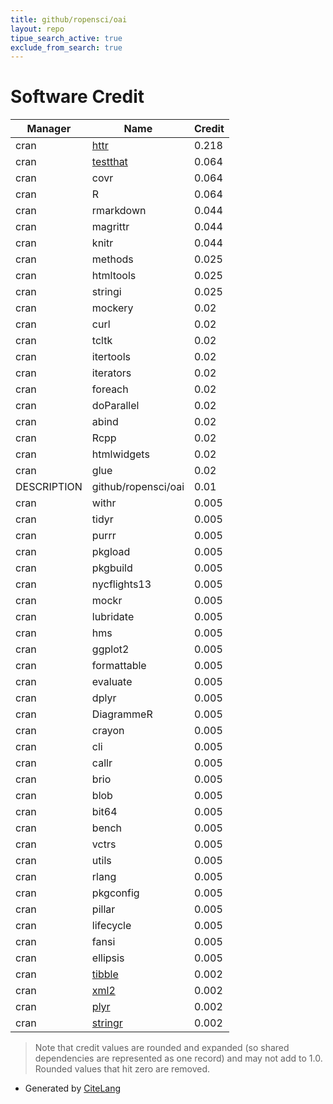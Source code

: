 ```yaml
---
title: github/ropensci/oai
layout: repo
tipue_search_active: true
exclude_from_search: true
---
```

# Software Credit

|Manager|Name|Credit|
|-------|----|------|
|cran|[httr](https://httr.r-lib.org/)|0.218|
|cran|[testthat](https://testthat.r-lib.org)|0.064|
|cran|covr|0.064|
|cran|R|0.064|
|cran|rmarkdown|0.044|
|cran|magrittr|0.044|
|cran|knitr|0.044|
|cran|methods|0.025|
|cran|htmltools|0.025|
|cran|stringi|0.025|
|cran|mockery|0.02|
|cran|curl|0.02|
|cran|tcltk|0.02|
|cran|itertools|0.02|
|cran|iterators|0.02|
|cran|foreach|0.02|
|cran|doParallel|0.02|
|cran|abind|0.02|
|cran|Rcpp|0.02|
|cran|htmlwidgets|0.02|
|cran|glue|0.02|
|DESCRIPTION|github/ropensci/oai|0.01|
|cran|withr|0.005|
|cran|tidyr|0.005|
|cran|purrr|0.005|
|cran|pkgload|0.005|
|cran|pkgbuild|0.005|
|cran|nycflights13|0.005|
|cran|mockr|0.005|
|cran|lubridate|0.005|
|cran|hms|0.005|
|cran|ggplot2|0.005|
|cran|formattable|0.005|
|cran|evaluate|0.005|
|cran|dplyr|0.005|
|cran|DiagrammeR|0.005|
|cran|crayon|0.005|
|cran|cli|0.005|
|cran|callr|0.005|
|cran|brio|0.005|
|cran|blob|0.005|
|cran|bit64|0.005|
|cran|bench|0.005|
|cran|vctrs|0.005|
|cran|utils|0.005|
|cran|rlang|0.005|
|cran|pkgconfig|0.005|
|cran|pillar|0.005|
|cran|lifecycle|0.005|
|cran|fansi|0.005|
|cran|ellipsis|0.005|
|cran|[tibble](https://tibble.tidyverse.org/)|0.002|
|cran|[xml2](https://xml2.r-lib.org/)|0.002|
|cran|[plyr](http://had.co.nz/plyr)|0.002|
|cran|[stringr](http://stringr.tidyverse.org)|0.002|


> Note that credit values are rounded and expanded (so shared dependencies are represented as one record) and may not add to 1.0. Rounded values that hit zero are removed.


- Generated by [CiteLang](https://github.com/vsoch/citelang)
